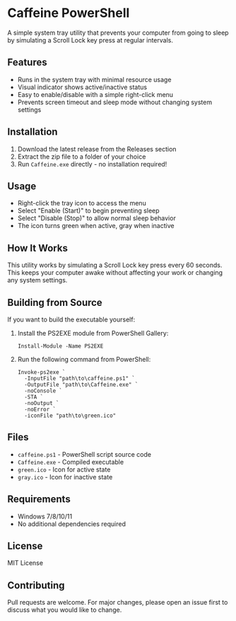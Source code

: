# Caffeine PowerShell

A simple system tray utility that prevents your computer from going to sleep by simulating a Scroll Lock key press at regular intervals.

## Features

- Runs in the system tray with minimal resource usage
- Visual indicator shows active/inactive status
- Easy to enable/disable with a simple right-click menu
- Prevents screen timeout and sleep mode without changing system settings

## Installation

1. Download the latest release from the Releases section
2. Extract the zip file to a folder of your choice
3. Run `Caffeine.exe` directly - no installation required!

## Usage

- Right-click the tray icon to access the menu
- Select "Enable (Start)" to begin preventing sleep
- Select "Disable (Stop)" to allow normal sleep behavior
- The icon turns green when active, gray when inactive

## How It Works

This utility works by simulating a Scroll Lock key press every 60 seconds. This keeps your computer awake without affecting your work or changing any system settings.

## Building from Source

If you want to build the executable yourself:

1. Install the PS2EXE module from PowerShell Gallery:
   ```
   Install-Module -Name PS2EXE
   ```

2. Run the following command from PowerShell:
   ```
   Invoke-ps2exe `
     -InputFile "path\to\caffeine.ps1" `
     -OutputFile "path\to\Caffeine.exe" `
     -noConsole `
     -STA `
     -noOutput `
     -noError `
     -iconFile "path\to\green.ico"
   ```

## Files

- `caffeine.ps1` - PowerShell script source code
- `Caffeine.exe` - Compiled executable
- `green.ico` - Icon for active state
- `gray.ico` - Icon for inactive state

## Requirements

- Windows 7/8/10/11
- No additional dependencies required

## License

MIT License

## Contributing

Pull requests are welcome. For major changes, please open an issue first to discuss what you would like to change.